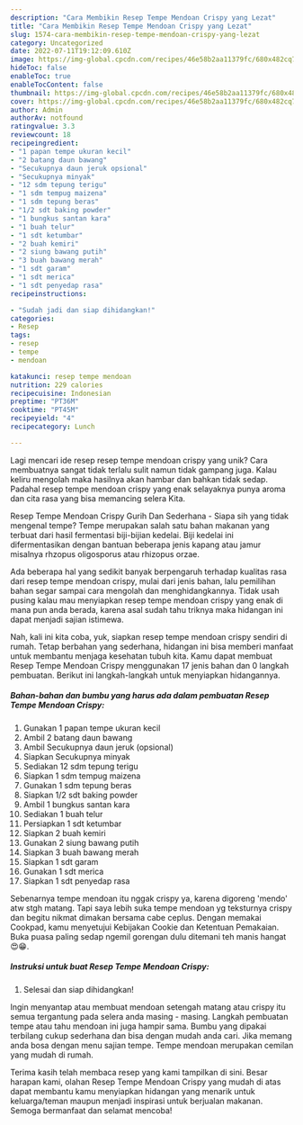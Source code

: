 ```yaml
---
description: "Cara Membikin Resep Tempe Mendoan Crispy yang Lezat"
title: "Cara Membikin Resep Tempe Mendoan Crispy yang Lezat"
slug: 1574-cara-membikin-resep-tempe-mendoan-crispy-yang-lezat
category: Uncategorized
date: 2022-07-11T19:12:09.610Z
image: https://img-global.cpcdn.com/recipes/46e58b2aa11379fc/680x482cq70/resep-tempe-mendoan-crispy-foto-resep-utama.jpg
hideToc: false
enableToc: true
enableTocContent: false
thumbnail: https://img-global.cpcdn.com/recipes/46e58b2aa11379fc/680x482cq70/resep-tempe-mendoan-crispy-foto-resep-utama.jpg
cover: https://img-global.cpcdn.com/recipes/46e58b2aa11379fc/680x482cq70/resep-tempe-mendoan-crispy-foto-resep-utama.jpg
author: Admin
authorAv: notfound
ratingvalue: 3.3
reviewcount: 18
recipeingredient:
- "1 papan tempe ukuran kecil"
- "2 batang daun bawang"
- "Secukupnya daun jeruk opsional"
- "Secukupnya minyak"
- "12 sdm tepung terigu"
- "1 sdm tempug maizena"
- "1 sdm tepung beras"
- "1/2 sdt baking powder"
- "1 bungkus santan kara"
- "1 buah telur"
- "1 sdt ketumbar"
- "2 buah kemiri"
- "2 siung bawang putih"
- "3 buah bawang merah"
- "1 sdt garam"
- "1 sdt merica"
- "1 sdt penyedap rasa"
recipeinstructions:

- "Sudah jadi dan siap dihidangkan!"
categories:
- Resep
tags:
- resep
- tempe
- mendoan

katakunci: resep tempe mendoan 
nutrition: 229 calories
recipecuisine: Indonesian
preptime: "PT36M"
cooktime: "PT45M"
recipeyield: "4"
recipecategory: Lunch

---
```





Lagi mencari ide resep resep tempe mendoan crispy yang unik? Cara membuatnya sangat tidak terlalu sulit namun tidak gampang juga. Kalau keliru mengolah maka hasilnya akan hambar dan bahkan tidak sedap. Padahal resep tempe mendoan crispy yang enak selayaknya punya aroma dan cita rasa yang bisa memancing selera Kita.





Resep Tempe Mendoan Crispy Gurih Dan Sederhana - Siapa sih yang tidak mengenal tempe? Tempe merupakan salah satu bahan makanan yang terbuat dari hasil fermentasi biji-bijian kedelai. Biji kedelai ini difermentasikan dengan bantuan beberapa jenis kapang atau jamur misalnya rhzopus oligosporus atau rhizopus orzae.

Ada beberapa hal yang sedikit banyak berpengaruh terhadap kualitas rasa dari resep tempe mendoan crispy, mulai dari jenis bahan, lalu pemilihan bahan segar sampai cara mengolah dan menghidangkannya. Tidak usah pusing kalau mau menyiapkan resep tempe mendoan crispy yang enak di mana pun anda berada, karena asal sudah tahu triknya maka hidangan ini dapat menjadi sajian istimewa.






Nah, kali ini kita coba, yuk, siapkan resep tempe mendoan crispy sendiri di rumah. Tetap berbahan yang sederhana, hidangan ini bisa memberi manfaat untuk membantu menjaga kesehatan tubuh kita. Kamu dapat membuat Resep Tempe Mendoan Crispy menggunakan 17 jenis bahan dan 0 langkah pembuatan. Berikut ini langkah-langkah untuk menyiapkan hidangannya.

<!--inarticleads1-->

##### Bahan-bahan dan bumbu yang harus ada dalam pembuatan Resep Tempe Mendoan Crispy:

1. Gunakan 1 papan tempe ukuran kecil
1. Ambil 2 batang daun bawang
1. Ambil Secukupnya daun jeruk (opsional)
1. Siapkan Secukupnya minyak
1. Sediakan 12 sdm tepung terigu
1. Siapkan 1 sdm tempug maizena
1. Gunakan 1 sdm tepung beras
1. Siapkan 1/2 sdt baking powder
1. Ambil 1 bungkus santan kara
1. Sediakan 1 buah telur
1. Persiapkan 1 sdt ketumbar
1. Siapkan 2 buah kemiri
1. Gunakan 2 siung bawang putih
1. Siapkan 3 buah bawang merah
1. Siapkan 1 sdt garam
1. Gunakan 1 sdt merica
1. Siapkan 1 sdt penyedap rasa


Sebenarnya tempe mendoan itu nggak crispy ya, karena digoreng &#39;mendo&#39; atw stgh matang. Tapi saya lebih suka tempe mendoan yg teksturnya crispy dan begitu nikmat dimakan bersama cabe ceplus. Dengan memakai Cookpad, kamu menyetujui Kebijakan Cookie dan Ketentuan Pemakaian. Buka puasa paling sedap ngemil gorengan dulu ditemani teh manis hangat 😍😁. 

<!--inarticleads2-->

##### Instruksi untuk buat Resep Tempe Mendoan Crispy:


1. Selesai dan siap dihidangkan!

Ingin menyantap atau membuat mendoan setengah matang atau crispy itu semua tergantung pada selera anda masing - masing. Langkah pembuatan tempe atau tahu mendoan ini juga hampir sama. Bumbu yang dipakai terbilang cukup sederhana dan bisa dengan mudah anda cari. Jika memang anda bosa dengan menu sajian tempe. Tempe mendoan merupakan cemilan yang mudah di rumah. 

Terima kasih telah membaca resep yang kami tampilkan di sini. Besar harapan kami, olahan Resep Tempe Mendoan Crispy yang mudah di atas dapat membantu kamu menyiapkan hidangan yang menarik untuk keluarga/teman maupun menjadi inspirasi untuk berjualan makanan. Semoga bermanfaat dan selamat mencoba!
